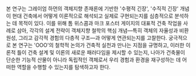 본 연구는 그레이엄 하먼의 객체지향 존재론에 기반한 '수평적 긴장', '수직적 긴장' 개념이 현대 건축에서 어떻게 이론적으로 해석되고 실제로 구현되는지를 심층적으로 분석하는 데 목적이 있다. 이를 위해 톰 위스콤과 마크 포스터 게이지의 대표적 건축 작업을 사례로 삼아, 각각의 설계 전략이 객체지향 철학의 핵심 개념—특히 객체의 자율성과 비환원성, 그리고 감각적 경험의 다층적 구조—과 어떻게 연관되는지를 고찰한다. 궁극적으로 본 연구는 'OOO'의 철학적 논의가 건축적 실천과 만나는 지점을 규명하고, 이러한 이론적 틀이 건축 설계 및 이론의 새로운 패러다임을 제시할 수 있는지, 나아가 건축물이 단순한 기능적 산물이 아니라 독립적인 객체로서 우리 경험과 환경을 재구성하는 데 어떠한 역할을 수행할 수 있는지를 탐색하고자 한다.
